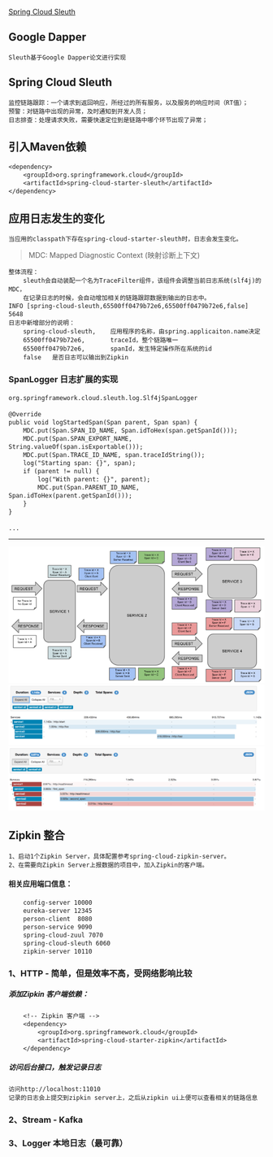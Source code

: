 [Spring Cloud Sleuth](http://cloud.spring.io/spring-cloud-static/spring-cloud-sleuth/1.3.3.RELEASE/single/spring-cloud-sleuth.html)

## Google Dapper
	Sleuth基于Google Dapper论文进行实现


## Spring Cloud Sleuth
	监控链路跟踪：一个请求到返回响应，所经过的所有服务，以及服务的响应时间（RT值）；
	预警：对链路中出现的异常，及时通知到开发人员；
	日志排查：处理请求失败，需要快速定位到是链路中哪个环节出现了异常；

## 引入Maven依赖
	<dependency>
		<groupId>org.springframework.cloud</groupId>
		<artifactId>spring-cloud-starter-sleuth</artifactId>
	</dependency> 

## 应用日志发生的变化
	当应用的classpath下存在spring-cloud-starter-sleuth时，日志会发生变化。 

>	MDC: Mapped Diagnostic Context (映射诊断上下文)

	整体流程：
		sleuth会自动装配一个名为TraceFilter组件，该组件会调整当前日志系统(slf4j)的MDC，
		在记录日志的时候，会自动增加相关的链路跟踪数据到输出的日志中。	
	INFO [spring-cloud-sleuth,65500ff0479b72e6,65500ff0479b72e6,false] 5648 
	日志中新增部分的说明：	
		spring-cloud-sleuth,	应用程序的名称，由spring.applicaiton.name决定
		65500ff0479b72e6,		traceId，整个链路唯一
		65500ff0479b72e6,		spanId，发生特定操作所在系统的id
		false	是否日志可以输出到Zipkin



### SpanLogger 日志扩展的实现
	org.springframework.cloud.sleuth.log.Slf4jSpanLogger
	
	@Override
	public void logStartedSpan(Span parent, Span span) {
		MDC.put(Span.SPAN_ID_NAME, Span.idToHex(span.getSpanId()));
		MDC.put(Span.SPAN_EXPORT_NAME, String.valueOf(span.isExportable()));
		MDC.put(Span.TRACE_ID_NAME, span.traceIdString());
		log("Starting span: {}", span);
		if (parent != null) {
			log("With parent: {}", parent);
			MDC.put(Span.PARENT_ID_NAME, Span.idToHex(parent.getSpanId()));
		}
	}
	
	...


***

![trace-id](images/trace-id.png)
![zipkin-ui](images/zipkin-ui.png)
![zipkin-error-traces](images/zipkin-error-traces.png)

## Zipkin 整合
	1、启动1个Zipkin Server，具体配置参考spring-cloud-zipkin-server。
	2、在需要向Zipkin Server上报数据的项目中，加入Zipkin的客户端。
		
		
#### 相关应用端口信息：
		config-server 10000
		eureka-server 12345
		person-client  8080
		person-service 9090
		spring-cloud-zuul 7070
		spring-cloud-sleuth	6060
		zipkin-server 10110

### 1、HTTP - 简单，但是效率不高，受网络影响比较
##### 添加Zipkin 客户端依赖：
		<!-- Zipkin 客户端 -->
		<dependency>
			<groupId>org.springframework.cloud</groupId>
			<artifactId>spring-cloud-starter-zipkin</artifactId>
		</dependency>



##### 访问后台接口，触发记录日志
	访问http://localhost:11010
	记录的日志会上提交到zipkin server上，之后从zipkin ui上便可以查看相关的链路信息

### 2、Stream - Kafka

### 3、Logger 本地日志（最可靠）